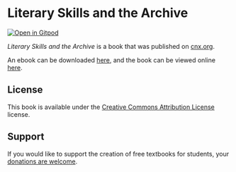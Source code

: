 # Literary Skills and the Archive

[![Open in Gitpod](https://gitpod.io/button/open-in-gitpod.svg)](https://gitpod.io/from-referrer/)

_Literary Skills and the Archive_ is a book that was published on [cnx.org](https://cnx.org/).

An ebook can be downloaded [here](https://github.com/cnx-user-books/cnxbook-literary-skills-and-the-archive/releases/latest), and the book can be viewed online [here](https://github.com/cnx-user-books/cnxbook-literary-skills-and-the-archive/releases/latest).

## License
This book is available under the [Creative Commons Attribution License](./LICENSE) license.

## Support
If you would like to support the creation of free textbooks for students, your [donations are welcome](https://riceconnect.rice.edu/donation/support-openstax-banner).
